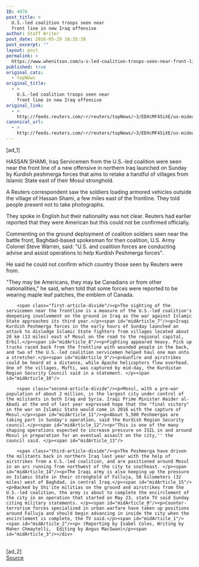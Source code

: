 ```yaml
---
ID: 4076
post_title: >
  U.S.-led coalition troops seen near
  front line in new Iraq offensive
author: Staff Writer
post_date: 2016-05-29 16:35:38
post_excerpt: ""
layout: post
permalink: >
  https://www.whenitson.com/u-s-led-coalition-troops-seen-near-front-line-in-new-iraq-offensive/
published: true
original_cats:
  - topNews
original_title:
  - >
    U.S.-led coalition troops seen near
    front line in new Iraq offensive
original_link:
  - >
    http://feeds.reuters.com/~r/reuters/topNews/~3/EDXcMF45iXE/us-mideast-crisis-iraq-mosul-usa-idUSKCN0YK04N
canonical_url:
  - >
    http://feeds.reuters.com/~r/reuters/topNews/~3/EDXcMF45iXE/us-mideast-crisis-iraq-mosul-usa-idUSKCN0YK04N
---
```

 [ad_1]
<br><div id="articleText">
<span id="midArticle_start"/>

<span id="midArticle_0"/><span class="focusParagraph" readability="5"><p><span class="articleLocation">HASSAN SHAMI, Iraq</span> Servicemen from the U.S.-led coalition were seen near the front line of a new offensive in northern Iraq launched on Sunday by Kurdish peshmerga forces that aims to retake a handful of villages from Islamic State east of their Mosul stronghold.</p></span><span id="midArticle_1"/><p>A Reuters correspondent saw the soldiers loading armored vehicles outside the village of Hassan Shami, a few miles east of the frontline. They told people present not to take photographs.</p><span id="midArticle_2"/><p>They spoke in English but their nationality was not clear. Reuters had earlier reported that they were American but this could not be confirmed officially.      </p><span id="midArticle_3"/><p>Commenting on the ground deployment of coalition soldiers seen near the battle front, Baghdad-based spokesman for then coalition, U.S. Army Colonel Steve Warren, said: "U.S. and coalition forces are conducting advise and assist operations to help Kurdish Peshmerga forces". </p><span id="midArticle_4"/><p>He said he could not confirm which country those seen by Reuters were from.</p><span id="midArticle_5"/><p>"They may be Americans, they may be Canadians or from other nationalities," he said, when told that some forces were reported to be wearing maple leaf patches, the emblem of Canada.</p><span id="midArticle_6"/>
        
        <span class="first-article-divide"/><p>The sighting of the servicemen near the frontline is a measure of the U.S.-led coalition's deepening involvement on the ground in Iraq as the war against Islamic State approaches its third year.</p><span id="midArticle_7"/><p>Iraqi Kurdish Peshmerga forces in the early hours of Sunday launched an attack to dislodge Islamic State fighters from villages located about 20 km (13 miles) east of Mosul on the road to the regional capital, Erbil.</p><span id="midArticle_8"/><p>Fighting appeared heavy. Pick up trucks raced back from the frontline with wounded people in the back, and two of the U.S.-led coalition servicemen helped haul one man onto a stretcher.</p><span id="midArticle_9"/><p>Gunfire and airstrikes could be heard at a distance, while Apache helicopters flew overhead. One of the villages, Mufti, was captured by mid-day, the Kurdistan Region Security Council said in a statement. </p><span id="midArticle_10"/>
        
        <span class="second-article-divide"/><p>Mosul, with a pre-war population of about 2 million, is the largest city under control of the militants in both Iraq and Syria. Iraqi Prime Minister Haider al-Abadi at the end of last year expressed hope that the "final victory" in the war on Islamic State would come in 2016 with the capture of Mosul.</p><span id="midArticle_11"/><p>About 5,500 Peshmergas are taking part in Sunday's operation, said the Kurdish Region Security council.</p><span id="midArticle_12"/><p>"This is one of the many shaping operations expected to increase pressure on ISIL in and around Mosul in preparation for an eventual assault on the city,'' the council said. </p><span id="midArticle_13"/>
        
        <span class="third-article-divide"/><p>The Peshmerga have driven the militants back in northern Iraq last year with the help of airstrikes from a U.S.-led coalition, and are positioned around Mosul in an arc running from northwest of the city to southeast. </p><span id="midArticle_14"/><p>The Iraqi army is also keeping up the pressure on Islamic State in their stronghold of Falluja, 50 kilometers (32 miles) west of Baghdad, in central Iraq.</p><span id="midArticle_15"/><p>Backed by Shi'ite militias on the ground and airstrikes from the U.S.-led coalition, the army is about to complete the encirclement of the city in an operation that started on May 23, state TV said Sunday citing military statements. </p><span id="midArticle_0"/><p>Counter-terrorism forces specialized in urban warfare have taken up positions around Falluja and should begin advancing in inside the city when the encirclement is complete, the TV said.</p><span id="midArticle_1"/><span id="midArticle_2"/><p> (Reporting by Isabel Coles, Writing by Maher Chmaytelli,  Editing by Angus MacSwan)</p><span id="midArticle_3"/></div>
<br>[ad_2]
<br><a href="http://feeds.reuters.com/~r/reuters/topNews/~3/EDXcMF45iXE/us-mideast-crisis-iraq-mosul-usa-idUSKCN0YK04N">Source </a>